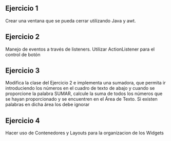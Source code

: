 ## Ejercicio 1

Crear una ventana que se pueda cerrar utilizando Java y awt.

## Ejercicio 2

Manejo de eventos a través de listeners. Utilizar ActionListener para el control
de botón

## Ejercicio 3

Modifica la clase del Ejercicio 2 e implementa una sumadora, que permita ir
introduciendo los números en el cuadro de texto de abajo y cuando se proporcione
la palabra SUMAR, calcule la suma de todos los números que se hayan proporcionado
y se encuentren en el Área de Texto. Si existen palabras en dicha área los debe
ignorar

## Ejercicio 4

Hacer uso de Contenedores y Layouts para la organizacion de los Widgets
